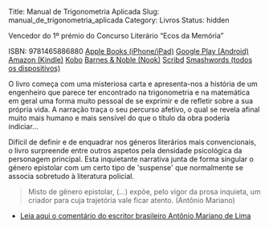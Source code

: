 Title: Manual de Trigonometria Aplicada
Slug: manual_de_trigonometria_aplicada
Category: Livros
Status: hidden


Vencedor do 1º prémio do Concurso Literário “Ecos da Memória” 

ISBN: 9781465886880
[Apple Books (iPhone/iPad)](http://itunes.apple.com/pt/book/id481665294)
[Google Play (Android)](https://play.google.com/store/books/details/Victor_Domingos_Manual_de_Trigonometria_Aplicada?id=jhuTBgAAQBAJ)
[Amazon (Kindle)](http://www.amazon.com/Manual-Trigonometria-Aplicada-Portuguese-ebook/dp/B0063ULBKO/ref=ntt_at_ep_dpt_2)
[Kobo](http://www.kobobooks.com/ebook/Manual-de-Trigonometria-Aplicada/book-XMj2-QCs2UeY2G0sE2N_wg/page1.html)
[Barnes & Noble (Nook)](http://www.barnesandnoble.com/w/manual-de-trigonometria-aplicada-victor-domingos/1107485333?ean=2940032847335&itm=3&usri=victor+domingos)
[Scribd](http://pt.scribd.com/book/193642524/Manual-de-Trigonometria-Aplicada)
[Smashwords (todos os dispositivos)](http://www.smashwords.com/books/view/102148#longdescr?ref=victordomingos)

 
O livro começa com uma misteriosa carta e apresenta-nos a história de um engenheiro que parece ter encontrado na trigonometria e na matemática em geral uma forma muito pessoal de se exprimir e de refletir sobre a sua própria vida. A narração traça o seu percurso afetivo, o qual se revela afinal muito mais humano e mais sensível do que o título da obra poderia indiciar...

Difícil de definir e de enquadrar nos géneros literários mais convencionais, o livro surpreende entre outros aspetos pela densidade psicológica da personagem principal. Esta inquietante narrativa junta de forma singular o género epistolar com um certo tipo de 'suspense' que normalmente se associa sobretudo à literatura policial.
 
> Misto de gênero epistolar, (...) expõe, pelo vigor da prosa inquieta, um criador para cuja trajetória vale ficar atento.
(Antônio Mariano) 

- [Leia aqui o comentário do escritor brasileiro Antônio Mariano de Lima]()
